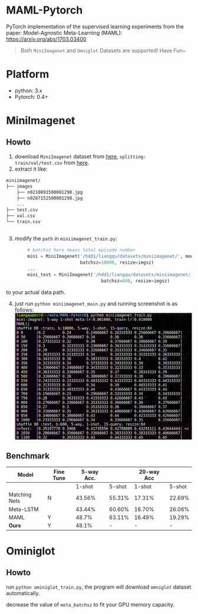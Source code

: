 #  MAML-Pytorch
PyTorch implementation of the supervised learning experiments from the paper:
Model-Agnostic Meta-Learning (MAML): https://arxiv.org/abs/1703.03400
> Both `MiniImagenet` and `Omniglot` Datasets are supported! Have Fun~


# Platform
- python: 3.x
- Pytorch: 0.4+

# MiniImagenet


## Howto

1. download `MiniImagenet` dataset from [here](https://github.com/dragen1860/LearningToCompare-Pytorch/issues/4), `splitting: train/val/test.csv` from [here](https://github.com/twitter/meta-learning-lstm/tree/master/data/miniImagenet).
2. extract it like:
```shell
miniimagenet/
├── images
	├── n0210891500001298.jpg  
	├── n0287152500001298.jpg 
	...
├── test.csv
├── val.csv
└── train.csv


```
3. modify the `path` in `miniimagenet_train.py`:
```python
		# batchsz here means total episode number
		mini = MiniImagenet('/hdd1/liangqu/datasets/miniimagenet/', mode='train', n_way=n_way, k_shot=k_shot, k_query=k_query,
		                    batchsz=10000, resize=imgsz)
		...
		mini_test = MiniImagenet('/hdd1/liangqu/datasets/miniimagenet/', mode='test', n_way=n_way, k_shot=k_shot, k_query=k_query,
				                    batchsz=600, resize=imgsz)
```
to your actual data path.

4. just run `python miniimagenet_main.py` and running screenshot is as follows:
![screenshot-miniimagetnet](res/mini-screen.png)

## Benchmark

| Model                               | Fine Tune | 5-way Acc. |        | 20-way Acc |        |
|-------------------------------------|-----------|------------|--------|------------|--------|
|                                     |           | 1-shot     | 5-shot | 1-shot     | 5-shot |
| Matching Nets                       | N         | 43.56%     | 55.31% | 17.31%     | 22.69% |
| Meta-LSTM                           |           | 43.44%     | 60.60% | 16.70%     | 26.06% |
| MAML                                | Y         | 48.7%      | 63.11% | 16.49%     | 19.29% |
| **Ours**                            | Y         | 48.1%      | - 		| -    		 | - 	|



# Ominiglot

## Howto
run `python ominiglot_train.py`, the program will download `omniglot` dataset automatically.

decrease the value of `meta_batchsz` to fit your GPU memory capacity.